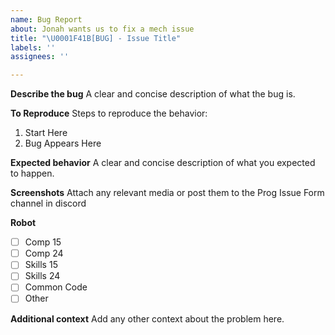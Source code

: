 ```yaml
---
name: Bug Report
about: Jonah wants us to fix a mech issue
title: "\U0001F41B[BUG] - Issue Title"
labels: ''
assignees: ''

---
```


**Describe the bug**
A clear and concise description of what the bug is.

**To Reproduce**
Steps to reproduce the behavior:
1. Start Here
2. Bug Appears Here

**Expected behavior**
A clear and concise description of what you expected to happen.

**Screenshots**
Attach any relevant media or post them to the Prog Issue Form channel in discord

**Robot**
- [ ] Comp 15
- [ ] Comp 24
- [ ] Skills 15
- [ ] Skills 24
- [ ] Common Code
- [ ] Other

**Additional context**
Add any other context about the problem here.
